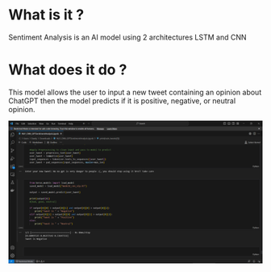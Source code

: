 
# What is it ?

Sentiment Analysis is an AI model using 2 architectures LSTM and CNN 

# What does it do ?

This model allows the user to input a new tweet containing an opinion about ChatGPT then the model predicts if it is positive, negative, or neutral opinion.



![Alt Text](https://github.com/ahmedaadel/Sentiment-Analysis/blob/main/pic.png)
